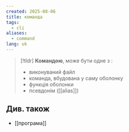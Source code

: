 ```yaml
---
created: 2025-08-06
title: команда
tags:
  - cli
aliases:
  - command
lang: uk
---
```


> [!tldr]
> **Командою**, може бути одне з :
> 
> - виконуваний файл
> - команда, вбудована у саму оболонку
> - функція оболонки
> - псевдонім ([[alias]])

## Див. також

- [[програма]]